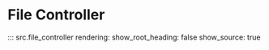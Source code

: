 # File Controller

::: src.file_controller
    rendering:
        show_root_heading: false
        show_source: true
